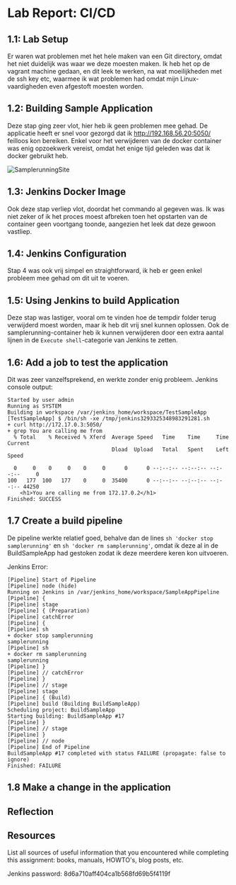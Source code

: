 # Lab Report: CI/CD

## 1.1: Lab Setup
Er waren wat problemen met het hele maken van een Git directory, omdat het niet duidelijk was waar we deze moesten maken. Ik heb het op de vagrant machine gedaan, en dit leek te werken, na wat moeilijkheden met de ssh key etc, waarmee ik wat problemen had omdat mijn Linux-vaardigheden even afgestoft moesten worden. 

## 1.2: Building Sample Application
Deze stap ging zeer vlot, hier heb ik geen problemen mee gehad. De applicatie heeft er snel voor gezorgd dat ik <http://192.168.56.20:5050/> feilloos kon bereiken. 
Enkel voor het verwijderen van de docker container was enig opzoekwerk vereist, omdat het enige tijd geleden was dat ik docker gebruikt heb.


![SamplerunningSite](infra-2223-cedric-s01\report\Lab1\Images\SamplerunningSite.png)


## 1.3: Jenkins Docker Image
Ook deze stap verliep vlot, doordat het commando al gegeven was. Ik was niet zeker of ik het proces moest afbreken toen het opstarten van de container geen voortgang toonde, aangezien het leek dat deze gewoon vastliep. 

## 1.4: Jenkins Configuration
Stap 4 was ook vrij simpel en straightforward, ik heb er geen enkel probleem mee gehad om dit uit te voeren.


## 1.5: Using Jenkins to build Application
Deze stap was lastiger, vooral om te vinden hoe de tempdir folder terug verwijderd moest worden, maar ik heb dit vrij snel kunnen oplossen. Ook de samplerunning-container heb ik kunnen verwijderen door een extra aantal lijnen in de `Execute shell`-categorie van Jenkins te zetten. 



## 1.6: Add a job to test the application
Dit was zeer vanzelfsprekend, en werkte zonder enig probleem.
Jenkins console output:
```
Started by user admin
Running as SYSTEM
Building in workspace /var/jenkins_home/workspace/TestSampleApp
[TestSampleApp] $ /bin/sh -xe /tmp/jenkins3293325348983291281.sh
+ curl http://172.17.0.3:5050/
+ grep You are calling me from 
  % Total    % Received % Xferd  Average Speed   Time    Time     Time  Current
                                 Dload  Upload   Total   Spent    Left  Speed

  0     0    0     0    0     0      0      0 --:--:-- --:--:-- --:--:--     0
100   177  100   177    0     0  35400      0 --:--:-- --:--:-- --:--:-- 44250
    <h1>You are calling me from 172.17.0.2</h1>
Finished: SUCCESS
```


## 1.7 Create a build pipeline
De pipeline werkte relatief goed, behalve dan de lines `sh 'docker stop samplerunning'` en `sh 'docker rm samplerunning'`, omdat ik deze al in de BuildSampleApp had gestoken zodat ik deze meerdere keren kon uitvoeren. 

Jenkins Error:
```Started by user admin
[Pipeline] Start of Pipeline
[Pipeline] node (hide)
Running on Jenkins in /var/jenkins_home/workspace/SampleAppPipeline
[Pipeline] {
[Pipeline] stage
[Pipeline] { (Preparation)
[Pipeline] catchError
[Pipeline] {
[Pipeline] sh
+ docker stop samplerunning
samplerunning
[Pipeline] sh
+ docker rm samplerunning
samplerunning
[Pipeline] }
[Pipeline] // catchError
[Pipeline] }
[Pipeline] // stage
[Pipeline] stage
[Pipeline] { (Build)
[Pipeline] build (Building BuildSampleApp)
Scheduling project: BuildSampleApp
Starting building: BuildSampleApp #17
[Pipeline] }
[Pipeline] // stage
[Pipeline] }
[Pipeline] // node
[Pipeline] End of Pipeline
BuildSampleApp #17 completed with status FAILURE (propagate: false to ignore)
Finished: FAILURE
```

## 1.8 Make a change in the application



## Reflection



## Resources

List all sources of useful information that you encountered while completing this assignment: books, manuals, HOWTO's, blog posts, etc.

Jenkins password: 8d6a710aff404ca1b568fd69b5f4119f